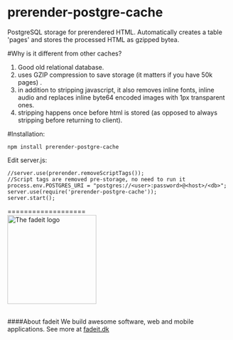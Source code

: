 # prerender-postgre-cache

PostgreSQL storage for prerendered HTML. 
Automatically creates a table 'pages' and stores the processed HTML as gzipped bytea.

#Why is it different from other caches?

 1. Good old relational database.
 2. uses GZIP compression to save storage (it matters if you have 50k pages) .
 3. in addition to stripping javascript, it also removes inline fonts, inline audio and replaces inline byte64 encoded images with 1px transparent ones.
 4. stripping happens once before html is stored (as opposed to always
    stripping before returning to client).
    
    

#Installation:

    npm install prerender-postgre-cache

Edit server.js:

    //server.use(prerender.removeScriptTags()); 
    //Script tags are removed pre-storage, no need to run it
    process.env.POSTGRES_URI = "postgres://<user>:password>@<host>/<db>";
    server.use(require('prerender-postgre-cache'));
    server.start();
    

===================
<br/>
<a href="http:fadeit.dk"><img src="http://fadeit.dk/src/assets/img/brand/fadeit_logo_full.svg" alt="The fadeit logo" style="width:200px;"/></a><br/><br/>

####About fadeit
We build awesome software, web and mobile applications.
See more at [fadeit.dk](http://fadeit.dk)


